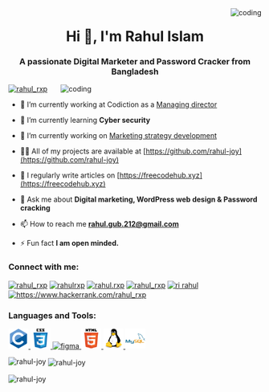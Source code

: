 <img align="right" alt="coding" src="https://user-images.githubusercontent.com/55389276/140866485-8fb1c876-9a8f-4d6a-98dc-08c4981eaf70.gif](https://blogger.googleusercontent.com/img/b/R29vZ2xl/AVvXsEhy2zalhbJ9Oux2D_CfRjv9bMdXEFYwdHTUtEvxdpz0RemcNsHPsVuIfbzyhB4-PGE86PSiW16aqWWDqOKrYuLlcI53gUiZFX9WZK2zyVICNLXsbZAQ3bGpaQFTP2rLH4c2neKPVAqidIawMYXKIaApB-YyalUHAHX0SV6LDg5INeYnLponXKuFDqOOhyphenhyphenhd/s1920/68747470733a2f2f666972656261736573746f726167652e676f6f676c65617069732e636f6d2f76302f622f666c6578692d636f64696e672e61707073706f742e636f6d2f6f2f64656d706769372d35323066386435662d363364342d343435332d383832322d646263313439616.gif">

<h1 align="center">Hi 👋, I'm Rahul Islam</h1>
<h3 align="center">A passionate Digital Marketer and Password Cracker from Bangladesh</h3>

<img align="right" alt="coding" width="400" src="https://user-images.githubusercontent.com/55389276/140866485-8fb1c876-9a8f-4d6a-98dc-08c4981eaf70.gif">

<p align="left"> <a href="https://twitter.com/rahul_rxp" target="blank"><img src="https://img.shields.io/twitter/follow/rahul_rxp?logo=twitter&style=for-the-badge" alt="rahul_rxp" /></a> </p>

- 🔭 I’m currently working at Codiction as a [Managing director](https://facebook.com/codiction.official)

- 🌱 I’m currently learning **Cyber security**

- 🔭 I’m currently working on [Marketing strategy development](https://freecodehub.xyz)

- 👨‍💻 All of my projects are available at [https://github.com/rahul-joy](https://github.com/rahul-joy)

- 📝 I regularly write articles on [https://freecodehub.xyz](https://freecodehub.xyz)

- 💬 Ask me about **Digital marketing, WordPress web design & Password cracking**

- 📫 How to reach me **rahul.gub.212@gmail.com**

- ⚡ Fun fact **I am open minded.**

<h3 align="left">Connect with me:</h3>
<p align="left">
<a href="https://twitter.com/rahul_rxp" target="blank"><img align="center" src="https://raw.githubusercontent.com/rahuldkjain/github-profile-readme-generator/master/src/images/icons/Social/twitter.svg" alt="rahul_rxp" height="30" width="40" /></a>
<a href="https://linkedin.com/in/rahulrxp" target="blank"><img align="center" src="https://raw.githubusercontent.com/rahuldkjain/github-profile-readme-generator/master/src/images/icons/Social/linked-in-alt.svg" alt="rahulrxp" height="30" width="40" /></a>
<a href="https://fb.com/rahul.rxp" target="blank"><img align="center" src="https://raw.githubusercontent.com/rahuldkjain/github-profile-readme-generator/master/src/images/icons/Social/facebook.svg" alt="rahul.rxp" height="30" width="40" /></a>
<a href="https://instagram.com/rahul_rxp" target="blank"><img align="center" src="https://raw.githubusercontent.com/rahuldkjain/github-profile-readme-generator/master/src/images/icons/Social/instagram.svg" alt="rahul_rxp" height="30" width="40" /></a>
<a href="https://www.youtube.com/c/ri rahul" target="blank"><img align="center" src="https://raw.githubusercontent.com/rahuldkjain/github-profile-readme-generator/master/src/images/icons/Social/youtube.svg" alt="ri rahul" height="30" width="40" /></a>
<a href="https://www.hackerrank.com/https://www.hackerrank.com/rahul_rxp" target="blank"><img align="center" src="https://raw.githubusercontent.com/rahuldkjain/github-profile-readme-generator/master/src/images/icons/Social/hackerrank.svg" alt="https://www.hackerrank.com/rahul_rxp" height="30" width="40" /></a>
</p>

<h3 align="left">Languages and Tools:</h3>
<p align="left"> <a href="https://www.cprogramming.com/" target="_blank" rel="noreferrer"> <img src="https://raw.githubusercontent.com/devicons/devicon/master/icons/c/c-original.svg" alt="c" width="40" height="40"/> </a> <a href="https://www.w3schools.com/css/" target="_blank" rel="noreferrer"> <img src="https://raw.githubusercontent.com/devicons/devicon/master/icons/css3/css3-original-wordmark.svg" alt="css3" width="40" height="40"/> </a> <a href="https://www.figma.com/" target="_blank" rel="noreferrer"> <img src="https://www.vectorlogo.zone/logos/figma/figma-icon.svg" alt="figma" width="40" height="40"/> </a> <a href="https://www.w3.org/html/" target="_blank" rel="noreferrer"> <img src="https://raw.githubusercontent.com/devicons/devicon/master/icons/html5/html5-original-wordmark.svg" alt="html5" width="40" height="40"/> </a> <a href="https://www.linux.org/" target="_blank" rel="noreferrer"> <img src="https://raw.githubusercontent.com/devicons/devicon/master/icons/linux/linux-original.svg" alt="linux" width="40" height="40"/> </a> <a href="https://www.mysql.com/" target="_blank" rel="noreferrer"> <img src="https://raw.githubusercontent.com/devicons/devicon/master/icons/mysql/mysql-original-wordmark.svg" alt="mysql" width="40" height="40"/> </a> </p>

<p><img align="left" src="https://github-readme-stats.vercel.app/api/top-langs?username=rahul-joy&show_icons=true&locale=en&layout=compact" alt="rahul-joy" /></p>

<p>&nbsp;<img align="center" src="https://github-readme-stats.vercel.app/api?username=rahul-joy&show_icons=true&locale=en" alt="rahul-joy" /></p>

<p><img align="center" src="https://github-readme-streak-stats.herokuapp.com/?user=rahul-joy&" alt="rahul-joy" /></p>
